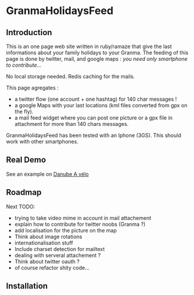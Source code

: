 GranmaHolidaysFeed
==================

Introduction
------------

This is an one page web site written in ruby/ramaze that give the last informations about your family holidays to your Granma.
The feeding of this page is done by twitter, mail, and google maps : _you need only smartphone to contribute_...

No local storage needed. Redis caching for the mails.

This page agregates :

* a twitter flow (one account + one hashtag) for 140 char messages !
* a google Maps with your last locations (kml files converted from gpx on the fly).
* a mail feed widget where you can post one picture or a gpx file in attachment for more than 140 chars messages.

GranmaHolidaysFeed has been tested with an Iphone (3GS). 
This should work with other smartphones.

Real Demo
---------

See an example on [Danube A vélo](http://danubeavelo.famille-levallois.net)

Roadmap
-------

Next TODO:

* trying to take video mime in account in mail attachement     
* explain how to contribute for twitter noobs (Granma ?)
* add localisation for the picture on the map
* Think about image rotations
* internationalisation stuff
* Include charset detection for mailtext
* dealing with serveral attachement ?
* Think about twitter oauth ?
* of course refactor shity code...



Installation
------------